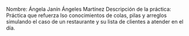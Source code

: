 Nombre: Ángela Janín Ángeles Martínez
Descripción de la práctica: Práctica que refuerza lso conocimientos de 
colas, pilas y arreglos simulando el caso de un restaurante 
y su lista de clientes a atender en el día.
